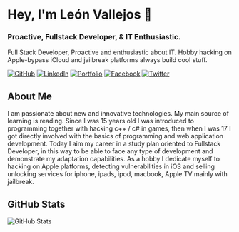 # Hey, I'm León Vallejos 👋

### Proactive, Fullstack Developer, & IT Enthusiastic.

Full Stack Developer, Proactive and enthusiastic about IT.
Hobby hacking on Apple-bypass iCloud and jailbreak platforms always build cool stuff.

[![GitHub](https://img.shields.io/badge/GitHub-leonvallejos-black)](https://github.com/leonvallejos)
[![LinkedIn](https://img.shields.io/badge/LinkedIn-leonvallejos-blue)](https://www.linkedin.com/in/leonvallejos/)
[![Portfolio](https://img.shields.io/badge/Portfolio-leonvallejos-black)](https://leonvallejos.tech/)
[![Facebook](https://img.shields.io/badge/Facebook-dev.leonvallejos-blue)](https://www.facebook.com/dev.leonvallejos/)
[![Twitter](https://img.shields.io/badge/Twitter-devleonvallejos-blue)](https://twitter.com/devleonvallejos/)

## About Me

I am passionate about new and innovative technologies. My main source of learning is reading. Since I was 15 years old I was introduced to programming together with hacking c++ / c# in games, then when I was 17 I got directly involved with the basics of programming and web application development. Today I aim my career in a study plan oriented to Fullstack Developer, in this way to be able to face any type of development and demonstrate my adaptation capabilities.
As a hobby I dedicate myself to hacking on Apple platforms, detecting vulnerabilities in iOS and selling unlocking services for iphone, ipads, ipod, macbook, Apple TV mainly with jailbreak.

## GitHub Stats

![GitHub Stats](https://github-readme-stats.vercel.app/api?username=leonvallejos&&show_icons=true)

